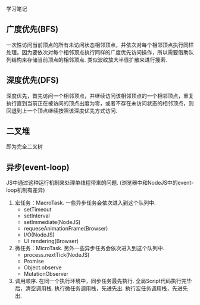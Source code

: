 学习笔记

## 广度优先(BFS)
一次性访问当前顶点的所有未访问状态相邻顶点，并依次对每个相邻顶点执行同样处理。因为要依次对每个相邻顶点执行同样的广度优先访问操作，所以需要借助队列结构来存储当前顶点的相邻顶点.
类似波纹放大半径扩散来进行搜索.

## 深度优先(DFS)
深度优先，首先访问一个相邻顶点，并继续访问该相邻顶点的一个相邻顶点，重复执行直到当前正在被访问的顶点出度为零，或者不存在未访问状态的相邻顶点，则回退到上一个顶点继续按照该深度优先方式访问.
## 二叉堆
即为完全二叉树

## 异步(event-loop)
JS中通过这种运行机制来处理单线程带来的问题. (浏览器中和NodeJS中的event-loop机制有差异)
1. 宏任务：MacroTask. 一些异步任务会依次进入到这个队列中.
    - setTimeout
    - setInterval
    - setImmediate(NodeJS)
    - requeseAnimationFrame(Browser)
    - I/O(NodeJS)
    - UI rendering(Browser)
2. 微任务：MicroTask. 另外一些异步任务会依次进入到这个队列中.
    - process.nextTick(NodeJS)
    - Promise
    - Object.observe
    - MutationObserver
3. 调用顺序.
在同一个执行环境中，同步任务最先执行.
全局Script代码执行完毕后，清空调用栈.
执行微任务调用栈，先进先出.
执行宏任务调用栈，先进先出.


